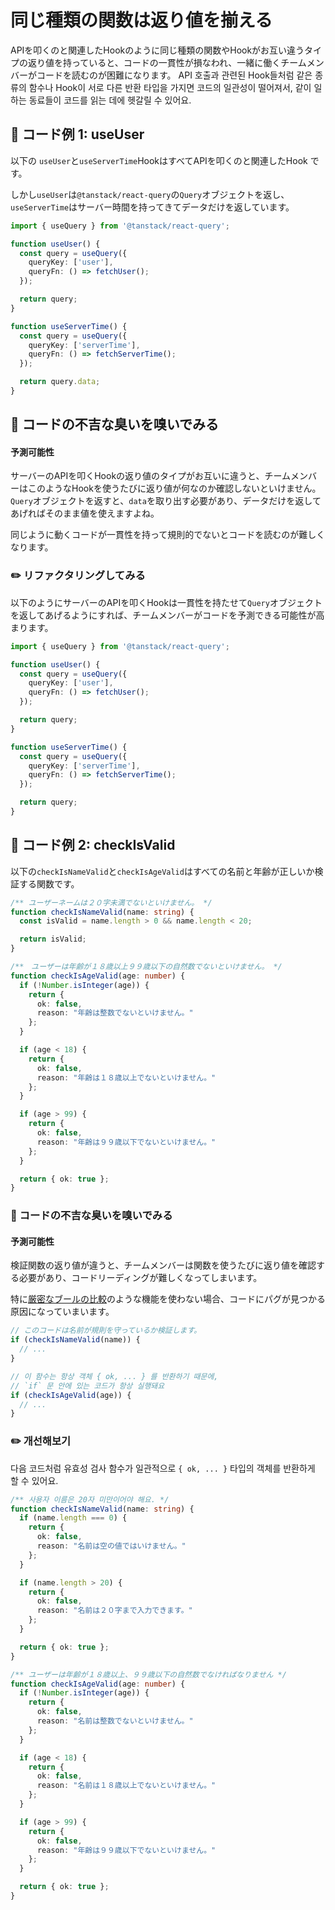 # 同じ種類の関数は返り値を揃える

<div style="margin-top: 16px">
<Badge type="info" text="예측 가능성" />
</div>

APIを叩くのと関連したHookのように同じ種類の関数やHookがお互い違うタイプの返り値を持っていると、コードの一貫性が損なわれ、一緒に働くチームメンバーがコードを読むのが困難になります。
API 호출과 관련된 Hook들처럼 같은 종류의 함수나 Hook이 서로 다른 반환 타입을 가지면 코드의 일관성이 떨어져서, 같이 일하는 동료들이 코드를 읽는 데에 헷갈릴 수 있어요.

## 📝 コード例 1: useUser

以下の `useUser`と`useServerTime`HookはすべてAPIを叩くのと関連したHook です。

しかし`useUser`は`@tanstack/react-query`の`Query`オブジェクトを返し、`useServerTime`はサーバー時間を持ってきてデータだけを返しています。

```typescript 9,18
import { useQuery } from '@tanstack/react-query';

function useUser() {
  const query = useQuery({
    queryKey: ['user'],
    queryFn: () => fetchUser();
  });

  return query;
}

function useServerTime() {
  const query = useQuery({
    queryKey: ['serverTime'],
    queryFn: () => fetchServerTime();
  });

  return query.data;
}
```

## 👃 コードの不吉な臭いを嗅いでみる

#### 予測可能性

サーバーのAPIを叩くHookの返り値のタイプがお互いに違うと、チームメンバーはこのようなHookを使うたびに返り値が何なのか確認しないといけません。`Query`オブジェクトを返すと、`data`を取り出す必要があり、データだけを返してあげればそのまま値を使えますよね。

同じように動くコードが一貫性を持って規則的でないとコードを読むのが難しくなります。

### ✏️ リファクタリングしてみる

以下のようにサーバーのAPIを叩くHookは一貫性を持たせて`Query`オブジェクトを返してあげるようにすれば、チームメンバーがコードを予測できる可能性が高まります。

```typescript 9,18
import { useQuery } from '@tanstack/react-query';

function useUser() {
  const query = useQuery({
    queryKey: ['user'],
    queryFn: () => fetchUser();
  });

  return query;
}

function useServerTime() {
  const query = useQuery({
    queryKey: ['serverTime'],
    queryFn: () => fetchServerTime();
  });

  return query;
}
```

## 📝 コード例 2: checkIsValid

以下の`checkIsNameValid`と`checkIsAgeValid`はすべての名前と年齢が正しいか検証する関数です。

```typescript
/** ユーザーネームは２０字未満でないといけません。 */
function checkIsNameValid(name: string) {
  const isValid = name.length > 0 && name.length < 20;

  return isValid;
}

/**　ユーザーは年齢が１８歳以上９９歳以下の自然数でないといけません。 */
function checkIsAgeValid(age: number) {
  if (!Number.isInteger(age)) {
    return {
      ok: false,
      reason: "年齢は整数でないといけません。"
    };
  }

  if (age < 18) {
    return {
      ok: false,
      reason: "年齢は１８歳以上でないといけません。"
    };
  }

  if (age > 99) {
    return {
      ok: false,
      reason: "年齢は９９歳以下でないといけません。"
    };
  }

  return { ok: true };
}
```

### 👃 コードの不吉な臭いを嗅いでみる

#### 予測可能性

検証関数の返り値が違うと、チームメンバーは関数を使うたびに返り値を確認する必要があり、コードリーディングが難しくなってしまいます。

特に[厳密なブールの比較](https://typescript-eslint.io/rules/strict-boolean-expressions/)のような機能を使わない場合、コードにパグが見つかる原因になっていまいます。

```typescript
// このコードは名前が規則を守っているか検証します。
if (checkIsNameValid(name)) {
  // ...
}

// 이 함수는 항상 객체 { ok, ... } 를 반환하기 때문에,
// `if` 문 안에 있는 코드가 항상 실행돼요
if (checkIsAgeValid(age)) {
  // ...
}
```

### ✏️ 개선해보기

다음 코드처럼 유효성 검사 함수가 일관적으로 `{ ok, ... }` 타입의 객체를 반환하게 할 수 있어요.

```typescript
/** 사용자 이름은 20자 미만이어야 해요. */
function checkIsNameValid(name: string) {
  if (name.length === 0) {
    return {
      ok: false,
      reason: "名前は空の値ではいけません。"
    };
  }

  if (name.length > 20) {
    return {
      ok: false,
      reason: "名前は２０字まで入力できます。"
    };
  }

  return { ok: true };
}

/** ユーザーは年齢が１８歳以上、９９歳以下の自然数でなければなりません */
function checkIsAgeValid(age: number) {
  if (!Number.isInteger(age)) {
    return {
      ok: false,
      reason: "名前は整数でないといけません。"
    };
  }

  if (age < 18) {
    return {
      ok: false,
      reason: "名前は１８歳以上でないといけません。"
    };
  }

  if (age > 99) {
    return {
      ok: false,
      reason: "年齢は９９歳以下でないといけません。"
    };
  }

  return { ok: true };
}
```
